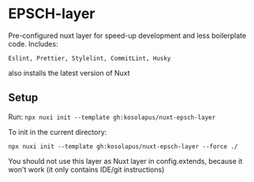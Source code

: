 # EPSCH-layer

Pre-configured nuxt layer for speed-up development and less boilerplate code. Includes:

`Eslint, Prettier, Stylelint, CommitLint, Husky`

also installs the latest version of Nuxt

## Setup

Run: `npx nuxi init --template gh:kosolapus/nuxt-epsch-layer`

To init in the current directory:

`npx nuxi init --template gh:kosolapus/nuxt-epsch-layer --force ./`

You should not use this layer as Nuxt layer in config.extends,
because it won't work (it only contains IDE/git instructions)
